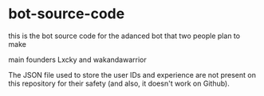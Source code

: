 # bot-source-code
this is the bot source code for the adanced bot that two people plan to make 

main founders  Lxcky and wakandawarrior

The JSON file used to store the user IDs and experience are not present on this repository for their safety (and also, it doesn't work on Github).

